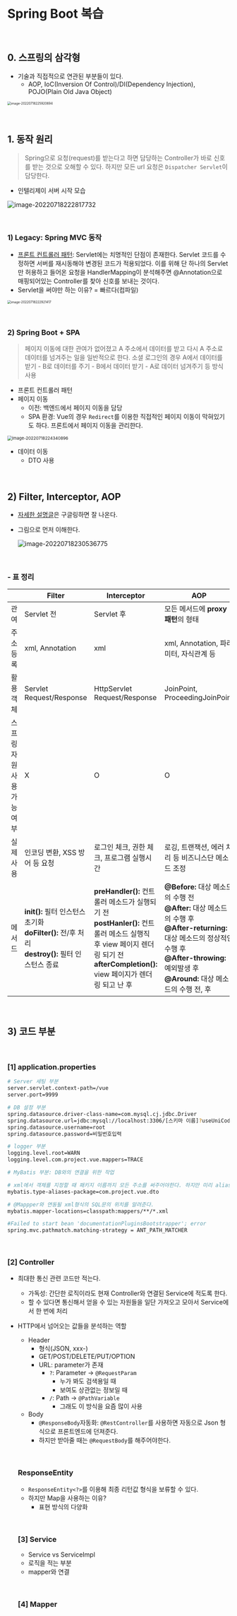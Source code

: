 # Spring Boot 복습

​                    

## 0. 스프링의 삼각형

* 기술과 직접적으로 연관된 부분들이 있다.
  * AOP, IoC(Inversion Of Control)/DI(Dependency Injection), POJO(Plain Old Java Object)

<img src="spring_boot_basic.assets/image-20220718225920694.png" alt="image-20220718225920694" style="zoom:50%;" />

​                  

## 1. 동작 원리

> Spring으로 요청(request)를 받는다고 하면 담당하는 Controller가 바로 신호를 받는 것으로 오해할 수 있다.
> 하지만 모든 url 요청은 `Dispatcher Servlet`이 담당한다.

* 인텔리제이 서버 시작 모습

![image-20220718222817732](spring_boot_basic.assets/image-20220718222817732.png)

​                   

### 1) Legacy: Spring MVC 동작

* [프론트 컨트롤러 패턴](https://github.com/devyoseph/TIL/blob/master/Servlet&JSP/design_pattern.md): Servlet에는 치명적인 단점이 존재한다. Servlet 코드를 수정하면 서버를 재시동해야 변경된 코드가 적용되었다. 이를 위해 단 하나의 Servlet만 허용하고 들어온 요청을 HandlerMapping이 분석해주면 @Annotation으로 매핑되어있는 Controller를 찾아 신호를 보내는 것이다.
* Servlet을 써야만 하는 이유? = 빠르다(컴파일)

<img src="spring_boot_basic.assets/image-20220718222921417.png" alt="image-20220718222921417" style="zoom:50%;" />

​                    

### 2) Spring Boot + SPA

> 페이지 이동에 대한 관여가 없어졌고 A 주소에서 데이터를 받고 다시 A 주소로 데이터를 넘겨주는 일을 일반적으로 한다.
> 소셜 로그인의 경우 A에서 데이터를 받기 -  B로 데이터를 주기 - B에서 데이터 받기 - A로 데이터 넘겨주기 등 방식 사용

* 프론트 컨트롤러 패턴
* 페이지 이동
  * 이전: 백엔드에서 페이지 이동을 담당
  * SPA 환경: Vue의 경우 `Redirect`를 이용한 직접적인 페이지 이동이 막혀있기도 하다. 프론트에서 페이지 이동을 관리한다.

<img src="spring_boot_basic.assets/image-20220718224340896.png" alt="image-20220718224340896" style="zoom:67%;" />

* 데이터 이동
  * DTO 사용

​               

## 2) Filter, Interceptor, AOP

* [자세한 설명글](https://github.com/devyoseph/TIL/blob/master/Spring2/spring_interceptor3.md)은 구글링하면 잘 나온다.

* 그림으로 먼저 이해한다.

  ![image-20220718230536775](spring_boot_basic.assets/image-20220718230536775.png)

​                 

### - 표 정리

|                            | Filter                                                       | Interceptor                                                  | AOP                                                          |
| -------------------------- | ------------------------------------------------------------ | ------------------------------------------------------------ | ------------------------------------------------------------ |
| 관여                       | Servlet 전                                                   | Servlet 후                                                   | 모든 메서드에 **proxy 패턴**의 형태                          |
| 주소 등록                  | xml, Annotation                                              | xml                                                          | xml, Annotation, 파라미터, 자식관계 등                       |
| 활용 객체                  | Servlet Request/Response                                     | HttpServlet Request/Response                                 | JoinPoint, ProceedingJoinPoint                               |
| 스프링 자원 사용 가능 여부 | X                                                            | O                                                            | O                                                            |
| 실제 사용                  | 인코딩 변환, XSS 방어 등 요청                                | 로그인 체크, 권한 체크, 프로그램 실행시간                    | 로깅, 트랜잭션, 에러 처리 등 비즈니스단 메소드 조정          |
| 메서드                     | **init():** 필터 인스턴스 초기화<br />**doFilter():** 전/후 처리<br />**destroy():** 필터 인스턴스 종료 | **preHandler():** 컨트롤러 메소드가 실행되기 전<br />**postHanler():** 컨트롤러 메소드 실행직 후 view 페이지 렌더링 되기 전<br />**afterCompletion():** view 페이지가 렌더링 되고 난 후 | **@Before:** 대상 메소드의 수행 전<br />**@After:** 대상 메소드의 수행 후<br />**@After-returning:** 대상 메소드의 정상적인 수행 후<br />**@After-throwing:** 예외발생 후<br />**@Around:** 대상 메소드의 수행 전, 후 |

​                  

## 3) 코드 부분

​              

### [1] application.properties

```bash
# Server 세팅 부분
server.servlet.context-path=/vue
server.port=9999

# DB 설정 부분
spring.datasource.driver-class-name=com.mysql.cj.jdbc.Driver
spring.datasource.url=jdbc:mysql://localhost:3306/[스키마 이름]?useUniCode=yes&characterEncoding=UTF-8&serverTimezone=Asia/Seoul
spring.datasource.username=root
spring.datasource.password=비밀번호입력

# logger 부분
logging.level.root=WARN
logging.level.com.project.vue.mappers=TRACE

# MyBatis 부분: DB와의 연결을 위한 작업

# xml에서 객체를 지정할 때 패키지 이름까지 모든 주소를 써주어야한다. 하지만 미리 alias를 등록해 이름만으로 주소를 대신한다.
mybatis.type-aliases-package=com.project.vue.dto

# @Mappper와 연동될 xml형식의 SQL문의 위치를 알려준다.
mybatis.mapper-locations=classpath:mappers/**/*.xml

#Failed to start bean 'documentationPluginsBootstrapper'; error
spring.mvc.pathmatch.matching-strategy = ANT_PATH_MATCHER
```

​               

### [2] Controller

* 최대한 통신 관련 코드만 적는다.

  * 가독성: 간단한 로직이라도 현재 Controller와 연결된 Service에 적도록 한다.
  * 할 수 있다면 통신해서 얻을 수 있는 자원들을 일단 가져오고 모아서 Service에서 한 번에 처리

* HTTP에서 넘어오는 값들을 분석하는 역할

  * Header
    * 형식(JSON, xxx-)
    * GET/POST/DELETE/PUT/OPTION
    * URL: parameter가 존재
      * `?`: Parameter -> `@RequestParam`
        * 누가 봐도 검색용일 때
        * 보여도 상관없는 정보일 때
      * `/`: Path -> `@PathVariable`
        * 그래도 이 방식을 요즘 많이 사용
  * Body
    * `@ResponseBody`자동화:  `@RestController`를 사용하면 자동으로 Json 형식으로 프론트엔드에 던져준다.
    * 하지만 받아줄 때는 `@RequestBody`를 해주어야한다.

  ​                  

  ### ResponseEntity

  * `ResponseEntity<?>`를 이용해 최종 리턴값 형식을 보류할 수 있다.
  * 하지만 Map을 사용하는 이유?
    * 표현 방식의 다양화

  ​                  

  ### [3] Service

  * Service vs ServiceImpl
  * 로직을 적는 부분
  * mapper와 연결

  ​                

  ### [4] Mapper

  ​              

  

  

  